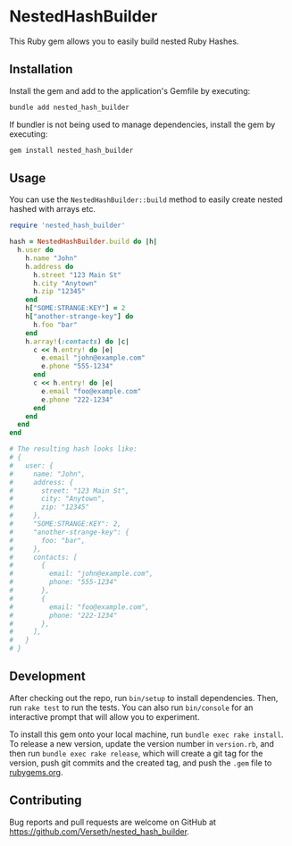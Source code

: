 # NestedHashBuilder

This Ruby gem allows you to easily build nested Ruby Hashes.

## Installation

Install the gem and add to the application's Gemfile by executing:

```bash
bundle add nested_hash_builder
```

If bundler is not being used to manage dependencies, install the gem by executing:

```bash
gem install nested_hash_builder
```

## Usage

You can use the `NestedHashBuilder::build` method to easily
create nested hashed with arrays etc.

```ruby
require 'nested_hash_builder'

hash = NestedHashBuilder.build do |h|
  h.user do
    h.name "John"
    h.address do
      h.street "123 Main St"
      h.city "Anytown"
      h.zip "12345"
    end
    h["SOME:STRANGE:KEY"] = 2
    h["another-strange-key"] do
      h.foo "bar"
    end
    h.array!(:contacts) do |c|
      c << h.entry! do |e|
        e.email "john@example.com"
        e.phone "555-1234"
      end
      c << h.entry! do |e|
        e.email "foo@example.com"
        e.phone "222-1234"
      end
    end
  end
end

# The resulting hash looks like:
# {
#   user: {
#     name: "John",
#     address: {
#       street: "123 Main St",
#       city: "Anytown",
#       zip: "12345"
#     },
#     "SOME:STRANGE:KEY": 2,
#     "another-strange-key": {
#       foo: "bar",
#     },
#     contacts: [
#       {
#         email: "john@example.com",
#         phone: "555-1234"
#       },
#       {
#         email: "foo@example.com",
#         phone: "222-1234"
#       },
#     ],
#   }
# }
```



## Development

After checking out the repo, run `bin/setup` to install dependencies. Then, run `rake test` to run the tests. You can also run `bin/console` for an interactive prompt that will allow you to experiment.

To install this gem onto your local machine, run `bundle exec rake install`. To release a new version, update the version number in `version.rb`, and then run `bundle exec rake release`, which will create a git tag for the version, push git commits and the created tag, and push the `.gem` file to [rubygems.org](https://rubygems.org).

## Contributing

Bug reports and pull requests are welcome on GitHub at https://github.com/Verseth/nested_hash_builder.
